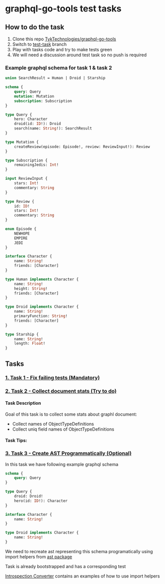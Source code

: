 # graphql-go-tools test tasks

## How to do the task

1. Clone this repo [TykTechnologies/graphql-go-tools](https://github.com/TykTechnologies/graphql-go-tools)
2. Switch to [test-task](https://github.com/TykTechnologies/graphql-go-tools/tree/test-task) branch
3. Play with tasks code and try to make tests green
4. We will need a discussion around test task so no push is required

### Example graphql schema for task 1 & task 2

```graphql
union SearchResult = Human | Droid | Starship

schema {
    query: Query
    mutation: Mutation
    subscription: Subscription
}

type Query {
    hero: Character
    droid(id: ID!): Droid
    search(name: String!): SearchResult
}

type Mutation {
    createReview(episode: Episode!, review: ReviewInput!): Review
}

type Subscription {
    remainingJedis: Int!
}

input ReviewInput {
    stars: Int!
    commentary: String
}

type Review {
    id: ID!
    stars: Int!
    commentary: String
}

enum Episode {
    NEWHOPE
    EMPIRE
    JEDI
}

interface Character {
    name: String!
    friends: [Character]
}

type Human implements Character {
    name: String!
    height: String!
    friends: [Character]
}

type Droid implements Character {
    name: String!
    primaryFunction: String!
    friends: [Character]
}

type Starship {
    name: String!
    length: Float!
}
```


## Tasks

### [1. Task 1 - Fix failing tests (Mandatory) ](https://github.com/TykTechnologies/graphql-go-tools/blob/test-task/pkg/testtask/task_1.go)

### [2. Task 2 - Collect document stats (Try to do)](https://github.com/TykTechnologies/graphql-go-tools/blob/test-task/pkg/testtask/task_2.go)

#### Task Description

Goal of this task is to collect some stats about graphl document:

- Collect names of ObjectTypeDefinitions
- Collect uniq field names of ObjectTypeDefinitions

#### Task Tips:


### [3. Task 3 - Create AST Programmatically (Optional)](https://github.com/TykTechnologies/graphql-go-tools/blob/test-task/pkg/testtask/task_3.go)

In this task we have following example graphql schema

```graphql
schema {
    query: Query
}

type Query {
    droid: Droid!
    hero(id: ID!): Character
}

interface Character {
    name: String!
}

type Droid implements Character {
    name: String!
}
```

We need to recreate ast representing this schema programatically using import helpers from [ast package](https://github.com/TykTechnologies/graphql-go-tools/tree/master/pkg/ast)

Task is already bootstrapped and has a corresponding test

[Introspection Converter](https://github.com/TykTechnologies/graphql-go-tools/blob/master/pkg/introspection/converter.go) contains an examples of how to use import helpers



